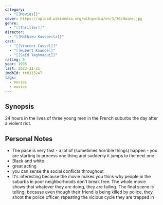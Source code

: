 ```yaml
---
category:
  - "[[Movies]]"
cover: https://upload.wikimedia.org/wikipedia/en/3/30/Haine.jpg
genre:
  - "[[Thriller]]"
director:
  - "[[Mathieu Kassovitz]]"
cast:
  - "[[Vincent Cassel]]"
  - "[[Hubert Koundé]]"
  - "[[Saïd Taghmaoui]]"
rating: 8
year: 1995
last: 2023-11-21
imdbId: tt0113247
tags:
  - movies
  - movies
---
```

## Synopsis
24 hours in the lives of three young men in the French suburbs the day after a violent riot.

## Personal Notes

- The pace is very fast - a lot of (sometimes horrible things) happen - you are starting to process one thing and suddenly it jumps to the next one
- Black and white
- great acting
- you can sense the social conflicts throughout
- It's interesting because the movie makes you think why people in the suburbs in poor neighborhoods don't break free. The whole movie shows that whatever they are doing, they are failing. The final scene is telling, because even though their friend is being killed by police, they shoot the police officer, repeating the vicious cycle they are trapped in